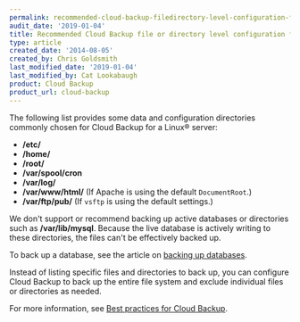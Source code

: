 ```yaml
---
permalink: recommended-cloud-backup-filedirectory-level-configuration-for-a-linux-server
audit_date: '2019-01-04'
title: Recommended Cloud Backup file or directory level configuration for a Linux server
type: article
created_date: '2014-08-05'
created_by: Chris Goldsmith
last_modified_date: '2019-01-04'
last_modified_by: Cat Lookabaugh
product: Cloud Backup
product_url: cloud-backup
---
```


The following list provides some data and configuration directories commonly chosen for 
Cloud Backup for a Linux&reg; server:

- **/etc/**
- **/home/**
- **/root/**
- **/var/spool/cron**
- **/var/log/**
- **/var/www/html/** (If Apache is using the default `DocumentRoot`.)
- **/var/ftp/pub/** (If `vsftp` is using the default settings.)

We don't support or recommend backing up active databases or directories such as **/var/lib/mysql**. 
Because the live database is actively writing to these directories, the files can't be effectively 
backed up. 

To back up a database, see the article on [backing up databases](/support/how-to/rackspace-cloud-backup-backing-up-databases).

Instead of listing specific files and directories to back up, you can configure Cloud Backup to back up 
the entire file system and exclude individual files or directories as needed.

For more information, see [Best practices for Cloud Backup](/support/how-to/best-practices-for-cloud-backup/).
